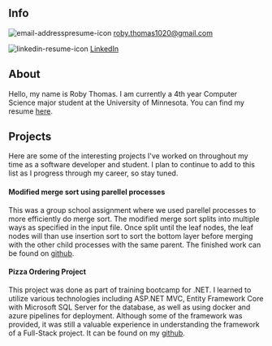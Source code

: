 
## Info

![email-addresspresume-icon](https://user-images.githubusercontent.com/61433873/160252195-890afa94-19dd-4199-8d39-f8fa0f9602e7.png)
[roby.thomas1020@gmail.com](mailto:roby.thomas1020@gmail.com)

![linkedin-resume-icon](https://user-images.githubusercontent.com/61433873/160252194-06b92751-2472-47d9-8cf5-49d05d2b7bb1.png)
[LinkedIn](https://www.linkedin.com/in/roby-t-065865a5/)


## About

Hello, my name is Roby Thomas. I am currently a 4th year Computer Science major student at the University of Minnesota. You can find my resume [here](https://github.com/rdt137/rdt137.github.io/files/8454549/Resume.pdf).

## Projects

Here are some of the interesting projects I've worked on throughout my time as a software developer and student. I plan to continue to add to this list as I progress through my career, so stay tuned.

#### Modified merge sort using parellel processes

This was a group school assignment where we used parellel processes to more efficiently do merge sort. The modified merge sort splits into multiple ways as specified in the input file. Once split until the leaf nodes, the leaf nodes will than use insertion sort to sort the bottom layer before merging with the other child processes with the same parent. The finished work can be found on [github](https://github.com/rdt137/4061-Fall-2021/tree/master/PA%201).

#### Pizza Ordering Project

This project was done as part of training bootcamp for .NET. I learned to utilize various technologies including ASP.NET MVC, Entity Framework Core with Microsoft SQL Server for the database, as well as using docker and azure pipelines for deployment. Although some of the framework was provided, it was still a valuable experience in understanding the framework of a Full-Stack project. It can be found on my [github](https://github.com/rdt137/p1-pizzabox).
